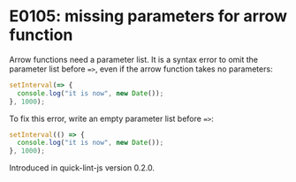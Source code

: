 # E0105: missing parameters for arrow function

Arrow functions need a parameter list. It is a syntax error to omit the
parameter list before `=>`, even if the arrow function takes no parameters:

```javascript
setInterval(=> {
  console.log("it is now", new Date());
}, 1000);
```

To fix this error, write an empty parameter list before `=>`:

```javascript
setInterval(() => {
  console.log("it is now", new Date());
}, 1000);
```

Introduced in quick-lint-js version 0.2.0.
